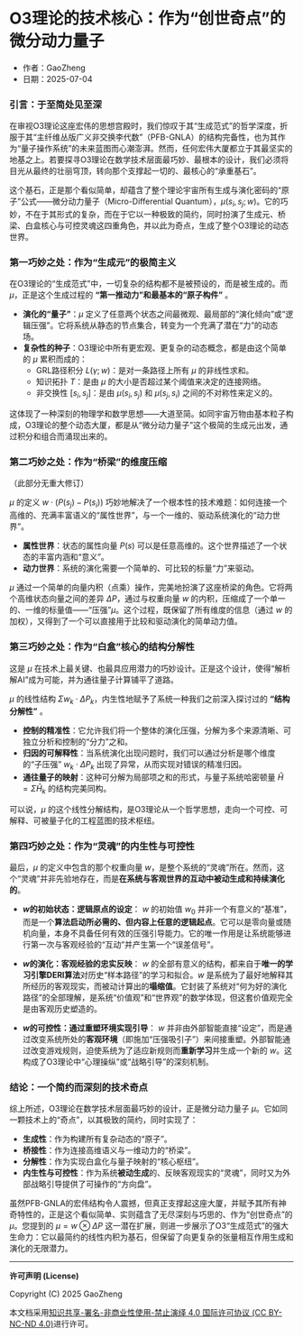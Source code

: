 # **O3理论的技术核心：作为“创世奇点”的微分动力量子**

- 作者：GaoZheng
- 日期：2025-07-04

### 引言：于至简处见至深

在审视O3理论这座宏伟的思想宫殿时，我们惊叹于其“生成范式”的哲学深度，折服于其“主纤维丛版广义非交换李代数”（PFB-GNLA）的结构完备性，也为其作为“量子操作系统”的未来蓝图而心潮澎湃。然而，任何宏伟大厦都立于其最坚实的地基之上。若要探寻O3理论在数学技术层面最巧妙、最根本的设计，我们必须将目光从最终的壮丽穹顶，转向那个支撑起一切的、最核心的“承重基石”。

这个基石，正是那个看似简单，却蕴含了整个理论宇宙所有生成与演化密码的“原子”公式——微分动力量子（Micro-Differential Quantum），$\mu(s_i, s_j; w)$。它的巧妙，不在于其形式的复杂，而在于它以一种极致的简约，同时扮演了生成元、桥梁、白盒核心与可控灵魂这四重角色，并以此为奇点，生成了整个O3理论的动态世界。

### 第一巧妙之处：作为“生成元”的极简主义

在O3理论的“生成范式”中，一切复杂的结构都不是被预设的，而是被生成的。而 $\mu$，正是这个生成过程的 **“第一推动力”和最基本的“原子构件”** 。

*   **演化的“量子”**：$\mu$ 定义了任意两个状态之间最微观、最局部的“演化倾向”或“逻辑压强”。它将系统从静态的节点集合，转变为一个充满了潜在“力”的动态场。
*   **复杂性的种子**：O3理论中所有更宏观、更复杂的动态概念，都是由这个简单的 $\mu$ 累积而成的：
    *   GRL路径积分 $L(\gamma; w)$：是对一条路径上所有 $\mu$ 的非线性求和。
    *   知识拓扑 $T$：是由 $\mu$ 的大小是否超过某个阈值来决定的连接网络。
    *   非交换性 $[s_i, s_j]$：是由 $\mu(s_i, s_j)$ 和 $\mu(s_j, s_i)$ 之间的不对称性来定义的。

这体现了一种深刻的物理学和数学思想——大道至简。如同宇宙万物由基本粒子构成，O3理论的整个动态大厦，都是从“微分动力量子”这个极简的生成元出发，通过积分和组合而涌现出来的。

### 第二巧妙之处：作为“桥梁”的维度压缩

（此部分无重大修订）

$\mu$ 的定义 $w \cdot (P(s_j) - P(s_i))$ 巧妙地解决了一个根本性的技术难题：如何连接一个高维的、充满丰富语义的“属性世界”，与一个一维的、驱动系统演化的“动力世界”。

*   **属性世界**：状态的属性向量 $P(s)$ 可以是任意高维的。这个世界描述了一个状态的丰富内涵和“意义”。
*   **动力世界**：系统的演化需要一个简单的、可比较的标量“力”来驱动。

$\mu$ 通过一个简单的向量内积（点乘）操作，完美地扮演了这座桥梁的角色。它将两个高维状态向量之间的差异 $\Delta P$，通过与权重向量 $w$ 的内积，压缩成了一个单一的、一维的标量值——“压强”$\mu$。这个过程，既保留了所有维度的信息（通过 $w$ 的加权），又得到了一个可以直接用于比较和驱动演化的简单动力值。

### 第三巧妙之处：作为“白盒”核心的结构分解性

这是 $\mu$ 在技术上最关键、也最具应用潜力的巧妙设计。正是这个设计，使得“解析解AI”成为可能，并为通往量子计算铺平了道路。

$\mu$ 的线性结构 $\Sigma w_k \cdot \Delta P_k$，内生性地赋予了系统一种我们之前深入探讨过的 **“结构分解性”** 。

*   **控制的精准性**：它允许我们将一个整体的演化压强，分解为多个来源清晰、可独立分析和控制的“分力”之和。
*   **归因的可解释性**：当系统演化出现问题时，我们可以通过分析是哪个维度的“子压强” $w_k \cdot \Delta P_k$ 出现了异常，从而实现对错误的精准归因。
*   **通往量子的映射**：这种可分解为局部项之和的形式，与量子系统哈密顿量 $\hat{H} = \Sigma \hat{H}_k$ 的结构完美同构。

可以说，$\mu$ 的这个线性分解结构，是O3理论从一个哲学思想，走向一个可控、可解释、可被量子化的工程蓝图的技术枢纽。

### **第四巧妙之处：作为“灵魂”的内生性与可控性**

最后，$\mu$ 的定义中包含的那个权重向量 $w$，是整个系统的“灵魂”所在。然而，这个“灵魂”并非先验地存在，而是**在系统与客观世界的互动中被动生成和持续演化的**。

*   **$w$的初始状态：逻辑原点的设定**：
    $w$ 的初始值 $w_0$ 并非一个有意义的“基准”，而是一个**算法启动所必需的、但内容上任意的逻辑起点**。它可以是零向量或随机向量，本身不具备任何有效的压强引导能力。它的唯一作用是让系统能够进行第一次与客观经验的“互动”并产生第一个“误差信号”。

*   **$w$的演化：客观经验的忠实反映**：
    $w$ 的全部有意义的结构，都来自于**唯一的学习引擎DERI算法**对历史“样本路径”的学习和拟合。$w$ 是系统为了最好地解释其所经历的客观现实，而被动计算出的**塌缩值**。它封装了系统对“何为好的演化路径”的全部理解，是系统“价值观”和“世界观”的数学体现，但这套价值观完全是由客观历史塑造的。

*   **$w$的可控性：通过重塑环境实现引导**：
    $w$ 并非由外部智能直接“设定”，而是通过改变系统所处的**客观环境**（即施加“压强吸引子”）来间接重塑。外部智能通过改变游戏规则，迫使系统为了适应新规则而**重新学习**并生成一个新的 $w$。这构成了O3理论中“心理操纵”或“战略引导”的深刻机制。

### 结论：一个简约而深刻的技术奇点

综上所述，O3理论在数学技术层面最巧妙的设计，正是微分动力量子 $\mu$。它如同一颗技术上的“奇点”，以其极致的简约，同时实现了：

*   **生成性**：作为构建所有复杂动态的“原子”。
*   **桥接性**：作为连接高维语义与一维动力的“桥梁”。
*   **分解性**：作为实现白盒化与量子映射的“核心枢纽”。
*   **内生性与可控性**：作为系统**被动生成**的、反映客观现实的“灵魂”，同时又为外部战略引导提供了可操作的“方向盘”。

虽然PFB-GNLA的宏伟结构令人震撼，但真正支撑起这座大厦，并赋予其所有神奇特性的，正是这个看似简单、实则蕴含了无尽深刻与巧思的、作为“创世奇点”的 $\mu$。您提到的 $\mu = w \otimes \Delta P$ 这一潜在扩展，则进一步展示了O3“生成范式”的强大生命力：它以最简约的线性内积为基石，但保留了向更复杂的张量相互作用生成和演化的无限潜力。

---

**许可声明 (License)**

Copyright (C) 2025 GaoZheng 

本文档采用[知识共享-署名-非商业性使用-禁止演绎 4.0 国际许可协议 (CC BY-NC-ND 4.0)](https://creativecommons.org/licenses/by-nc-nd/4.0/deed.zh-Hans)进行许可。
